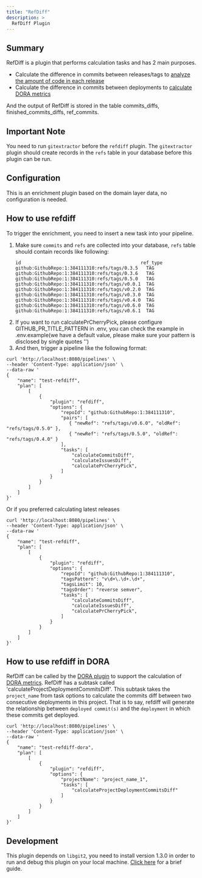 ```yaml
---
title: "RefDiff"
description: >
  RefDiff Plugin
---
```


## Summary

RefDiff is a plugin that performs calculation tasks and has 2 main purposes.

- Calculate the difference in commits between releases/tags to [analyze the amount of code in each release](https://github.com/apache/incubator-devlake/blob/main/plugins/refdiff/tasks/commit_diff_calculator.go)
- Calculate the difference in commits between deployments to [calculate DORA metrics](https://github.com/apache/incubator-devlake/blob/main/plugins/refdiff/tasks/project_deployment_commit_diff_calculator.go)

And the output of RefDiff is stored in the table commits_diffs, finished_commits_diffs, ref_commits.

## Important Note

You need to run `gitextractor` before the `refdiff` plugin. The `gitextractor` plugin should create records in the `refs` table in your database before this plugin can be run.

## Configuration

This is an enrichment plugin based on the domain layer data, no configuration is needed.

## How to use refdiff

To trigger the enrichment, you need to insert a new task into your pipeline.

1. Make sure `commits` and `refs` are collected into your database, `refs` table should contain records like following:
   ```
   id                                            ref_type
   github:GithubRepo:1:384111310:refs/tags/0.3.5   TAG
   github:GithubRepo:1:384111310:refs/tags/0.3.6   TAG
   github:GithubRepo:1:384111310:refs/tags/0.5.0   TAG
   github:GithubRepo:1:384111310:refs/tags/v0.0.1  TAG
   github:GithubRepo:1:384111310:refs/tags/v0.2.0  TAG
   github:GithubRepo:1:384111310:refs/tags/v0.3.0  TAG
   github:GithubRepo:1:384111310:refs/tags/v0.4.0  TAG
   github:GithubRepo:1:384111310:refs/tags/v0.6.0  TAG
   github:GithubRepo:1:384111310:refs/tags/v0.6.1  TAG
   ```
2. If you want to run calculatePrCherryPick, please configure GITHUB_PR_TITLE_PATTERN in .env, you can check the example in .env.example(we have a default value, please make sure your pattern is disclosed by single quotes '')
3. And then, trigger a pipeline like the following format:

```shell
curl 'http://localhost:8080/pipelines' \
--header 'Content-Type: application/json' \
--data-raw '
{
    "name": "test-refdiff",
    "plan": [
        [
            {
                "plugin": "refdiff",
                "options": {
                    "repoId": "github:GithubRepo:1:384111310",
                    "pairs": [
                       { "newRef": "refs/tags/v0.6.0", "oldRef": "refs/tags/0.5.0" },
                       { "newRef": "refs/tags/0.5.0", "oldRef": "refs/tags/0.4.0" }
                    ],
                    "tasks": [
                        "calculateCommitsDiff",
                        "calculateIssuesDiff",
                        "calculatePrCherryPick",
                    ]
                }
            }
        ]
    ]
}'
```

Or if you preferred calculating latest releases

```shell
curl 'http://localhost:8080/pipelines' \
--header 'Content-Type: application/json' \
--data-raw '
{
    "name": "test-refdiff",
    "plan": [
        [
            {
                "plugin": "refdiff",
                "options": {
                    "repoId": "github:GithubRepo:1:384111310",
                    "tagsPattern": "v\d+\.\d+.\d+",
                    "tagsLimit": 10,
                    "tagsOrder": "reverse semver",
                    "tasks": [
                        "calculateCommitsDiff",
                        "calculateIssuesDiff",
                        "calculatePrCherryPick",
                    ]
                }
            }
        ]
    ]
}'
```

## How to use refdiff in DORA

RefDiff can be called by the [DORA plugin](https://github.com/apache/incubator-devlake/tree/main/plugins/dora) to support the calculation of [DORA metrics](https://devlake.apache.org/docs/DORA). RefDiff has a subtask called 'calculateProjectDeploymentCommitsDiff'. This subtask takes the `project_name` from task options to calculate the commits diff between two consecutive deployments in this project. That is to say, refdiff will generate the relationship between `deployed commit(s)` and the `deployment` in which these commits get deployed.

```shell
curl 'http://localhost:8080/pipelines' \
--header 'Content-Type: application/json' \
--data-raw '
{
    "name": "test-refdiff-dora",
    "plan": [
        [
            {
                "plugin": "refdiff",
                "options": {
                    "projectName": "project_name_1",
                    "tasks": [
                        "calculateProjectDeploymentCommitsDiff"
                    ]
                }
            }
        ]
    ]
}'
```

## Development

This plugin depends on `libgit2`, you need to install version 1.3.0 in order to run and debug this plugin on your local
machine. [Click here](./gitextractor.md#Development) for a brief guide.

<br/><br/><br/>
